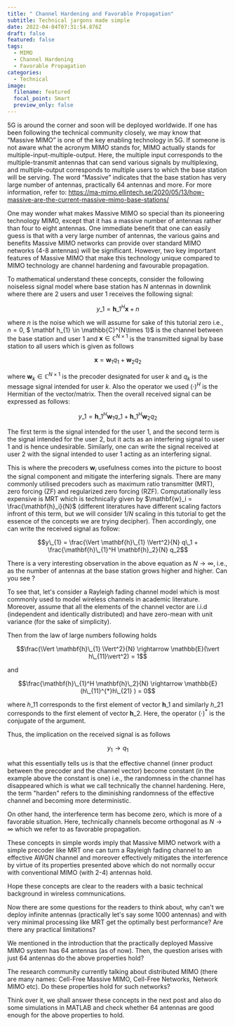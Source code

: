 ```yaml
---
title: " Channel Hardening and Favorable Propagation"
subtitle: Technical jargons made simple
date: 2022-04-04T07:31:54.876Z
draft: false
featured: false
tags:
  - MIMO
  - Channel Hardening
  - Favorable Propagation
categories:
  - Technical
image:
  filename: featured
  focal_point: Smart
  preview_only: false
---
```

5G is around the corner and soon will be deployed worldwide. If one has been following the technical community closely, we may know that “Massive MIMO” is one of the key enabling technology in 5G. If someone is not aware what the acronym MIMO stands for, MIMO actually stands for multiple-input-multiple-output. Here, the multiple input corresponds to the multiple-transmit antennas that can send various signals by multiplexing, and multiple-output corresponds to multiple users to which the base station will be serving. The word “Massive” indicates that the base station has very large number of antennas, practically 64 antennas and more. For more information, refer to: https://ma-mimo.ellintech.se/2020/05/13/how-massive-are-the-current-massive-mimo-base-stations/

One may wonder what makes Massive MIMO so special than its pioneering technology MIMO, except that it has a massive number of antennas rather than four to eight antennas. One immediate benefit that one can easily guess is that with a very large number of antennas, the various gains and benefits Massive MIMO networks can provide over standard MIMO networks (4-8 antennas) will be significant. However, two key important features of Massive MIMO that make this technology unique compared to MIMO technology are channel hardening and favourable propagation.

To mathematical understand these concepts, consider the following noiseless signal model where base station has $N$ antennas in downlink where there are $2$ users and user $1$ receives the following signal:

$$y\_{1} = \mathbf h\_{1}^H\mathbf{x} + n$$

where $n$ is the noise which we will assume for sake of this tutorial zero i.e., $n=0$, $ \mathbf h_{1} \in \mathbb{C}^{N\times 1}$ is the channel between the base station and user $1$ and $\mathbf{x} \in \mathbb{C}^{N\times 1}$ is the transmitted signal by base station to all users which is given as follows

$$\mathbf{x} = \mathbf{w}_1 q_1 + \mathbf{w}_2 q_2$$

where $\mathbf{w}_k  \in \mathbb{C}^{N\times 1}$ is the precoder designated for user $k$ and $q_k$ is the message signal intended for user $k$.  Also the operator we used $(\cdot)^H$ is the Hermitian of the vector/matrix. Then the overall received signal can be expressed as follows:

$$y\_{1} = \mathbf{h}\_{1}^H  \mathbf{w}_1 q\_1 +  \mathbf{h}\_{1}^H  \mathbf{w}_2 q_2$$

The first term is the signal intended for the user $1$, and the second term is the signal intended for the user $2$, but it acts as an interfering signal to user $1$ and is hence undesirable. Similarly, one can write the signal received at user $2$ with the signal intended to user $1$ acting as an interfering signal. 

This is where the precoders $\mathbf{w}_i$ usefulness comes into the picture to boost the signal component and mitigate the interfering signals. There are many commonly utilised precoders such as maximum ratio transmitter (MRT), zero forcing (ZF) and regularized zero forcing (RZF). Computationally less expensive is MRT which is technically given by $\mathbf{w}_i = \frac{\mathbf{h}_i}{N}$ (different literatures have different scaling factors infront of this term, but we will consider $1/N$ scaling in this tutorial to get the essence of the concepts we are trying decipher). Then accordingly, one can write the received signal as follow:

$$y\_{1} = \frac{\Vert \mathbf{h}\_{1} \Vert^2}{N} q\_1 +  \frac{\mathbf{h}\_{1}^H \mathbf{h}_2}{N} q_2$$

There is a very interesting observation in the above equation as $N \rightarrow \infty$, i.e., as the number of antennas at the base station grows higher and higher. Can you see ?

To see that, let's consider a Rayleigh fading channel model which is most commonly used to model wireless channels in academic literature. Moreover, assume that all the elements of the channel vector are i.i.d (independent and identically distributed) and have zero-mean with unit variance (for the sake of simplicity).

Then from the law of large numbers following holds

$$\frac{\Vert \mathbf{h}\_{1} \Vert^2}{N} \rightarrow \mathbb{E}(\vert h\_{11}\vert^2)  = 1$$

and 

$$\frac{\mathbf{h}\_{1}^H \mathbf{h}\_2}{N} \rightarrow \mathbb{E}(h\_{11}^{*}h\_{21} )  = 0$$

where $h\_{11}$ corresponds to the first element of vector $\mathbf{h}\_{1}$ and similarly $h\_{21}$  corresponds to the first element of vector $\mathbf{h}\_{2}$. Here, the operator $(\cdot)^{*}$ is the conjugate of the argument.  

Thus, the implication on the received signal is as follows

$$y_{1} \rightarrow  q_1$$

what this essentially tells us is that the effective channel (inner product between the precoder and the channel vector) become constant (in the example above the constant is one) i.e., the randomness in the channel has disappeared which is what we call technically the channel hardening. Here, the term "harden" refers to the diminishing randomness of the effective channel and becoming more deterministic.

On other hand, the interference term has become zero, which is more of a favorable situation. Here, technically channels become orthogonal as $N \rightarrow \infty$ which we refer to as favorable propagation.

These concepts in simple words imply that Massive MIMO network with a simple precoder like MRT one can turn a Rayleigh fading channel to an effective AWGN channel and moreover effectively mitigates the interference by virtue of its properties presented above which do not normally occur with conventional MIMO (with 2-4) antennas hold.

Hope these concepts are clear to the readers with a basic technical background in wireless communications.

Now there are some questions for the readers to think about, why can't we deploy infinite antennas (practically let's say some 1000 antennas) and with very minimal processing like MRT get the optimally best performance? Are there any practical limitations?

We mentioned in the introduction that the practically deployed Massive MIMO system has 64 antennas (as of now).  Then, the question arises with just 64 antennas do the above properties hold?

The research community currently talking about distributed MIMO (there are many names: Cell-Free Massive MIMO, Cell-Free Networks, Network MIMO etc).  Do these properties hold for such networks?

Think over it, we shall answer these concepts in the next post and also do some simulations in MATLAB and check whether 64 antennas are good enough for the above properties to hold.